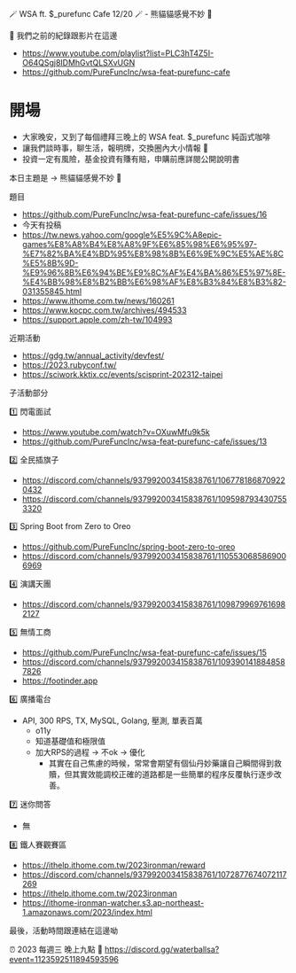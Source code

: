 🪄 WSA ft. $_purefunc Cafe 12/20 🪄 - 熊貓貓感覺不妙 🐼

:movie_camera: 我們之前的紀錄跟影片在這邊
* https://www.youtube.com/playlist?list=PLC3hT4Z5I-O64QSgj8IDMhGvtQLSXvUGN
* https://github.com/PureFuncInc/wsa-feat-purefunc-cafe

# 開場
* 大家晚安，又到了每個禮拜三晚上的 WSA feat. $_purefunc 純函式咖啡
* 讓我們談時事，聊生活，報明牌，交換圈內大小情報 🦻
* 投資一定有風險，基金投資有賺有賠，申購前應詳閱公開說明書

本日主題是 -> 熊貓貓感覺不妙 🐼

題目
* https://github.com/PureFuncInc/wsa-feat-purefunc-cafe/issues/16
* 今天有投稿
* https://tw.news.yahoo.com/google%E5%9C%A8epic-games%E8%A8%B4%E8%A8%9F%E6%85%98%E6%95%97-%E7%82%BA%E4%BD%95%E8%98%8B%E6%9E%9C%E5%AE%8C%E5%8B%9D-%E9%96%8B%E6%94%BE%E9%8C%AF%E4%BA%86%E5%97%8E-%E4%BB%98%E8%B2%BB%E6%98%AF%E8%B3%84%E8%B3%82-031355845.html
* https://www.ithome.com.tw/news/160261
* https://www.kocpc.com.tw/archives/494533
* https://support.apple.com/zh-tw/104993

近期活動
* https://gdg.tw/annual_activity/devfest/
* https://2023.rubyconf.tw/
* https://sciwork.kktix.cc/events/scisprint-202312-taipei

子活動部分

:one: 閃電面試
* https://www.youtube.com/watch?v=OXuwMfu9k5k
* https://github.com/PureFuncInc/wsa-feat-purefunc-cafe/issues/13

:two: 全民插旗子
* https://discord.com/channels/937992003415838761/1067781868709220432
* https://discord.com/channels/937992003415838761/1095987934307553320

:three: Spring Boot from Zero to Oreo
* https://github.com/PureFuncInc/spring-boot-zero-to-oreo
* https://discord.com/channels/937992003415838761/1105530685869006969

:four: 演講天團
* https://discord.com/channels/937992003415838761/1098799697616982127

:five: 無情工商
* https://github.com/PureFuncInc/wsa-feat-purefunc-cafe/issues/15
* https://discord.com/channels/937992003415838761/1093901418848587826
* https://footinder.app

:six: 廣播電台
* API, 300 RPS, TX, MySQL, Golang, 壓測, 單表百萬
  * o11y
  * 知道基礎值和極限值
  * 加大RPS的過程 -> 不ok -> 優化
    * 其實在自己焦慮的時候，常常會期望有個仙丹妙藥讓自己瞬間得到救贖，但其實效能調校正確的道路都是一些簡單的程序反覆執行逐步改善。  

:seven: 迷你問答
* 無

:eight: 鐵人賽觀賽區
* https://ithelp.ithome.com.tw/2023ironman/reward
* https://discord.com/channels/937992003415838761/1072877674072117269
* https://ithelp.ithome.com.tw/2023ironman
* https://ithome-ironman-watcher.s3.ap-northeast-1.amazonaws.com/2023/index.html

最後，活動時間跟連結在這邊呦

:alarm_clock: 2023 每週三 晚上九點
:link: https://discord.gg/waterballsa?event=1123592511894593596
